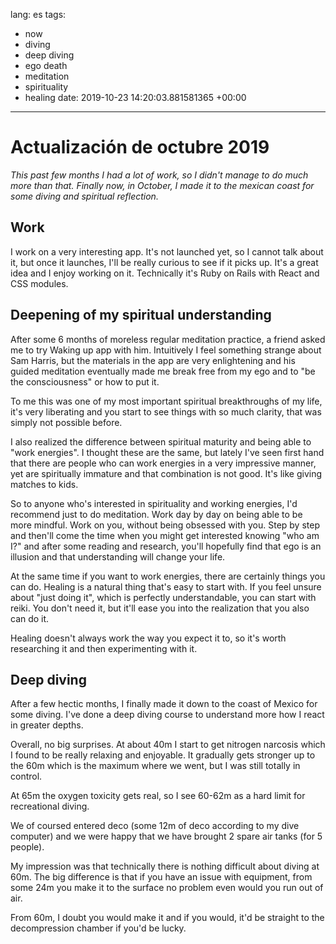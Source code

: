lang: es
tags:
- now
- diving
- deep diving
- ego death
- meditation
- spirituality
- healing
date: 2019-10-23 14:20:03.881581365 +00:00

---

# Actualización de octubre 2019

_This past few months I had a lot of work, so I didn't manage to do much more than that. Finally now, in October, I made it to the mexican coast for some diving and spiritual reflection._

## Work

I work on a very interesting app. It's not launched yet, so I cannot talk about it, but once it launches, I'll be really curious to see if it picks up. It's a great idea and I enjoy working on it. Technically it's Ruby on Rails with React and CSS modules.

## Deepening of my spiritual understanding

After some 6 months of moreless regular meditation practice, a friend asked me to try Waking up app with him. Intuitively I feel something strange about Sam Harris, but the materials in the app are very enlightening and his guided meditation eventually made me break free from my ego and to "be the consciousness" or how to put it.

To me this was one of my most important spiritual breakthroughs of my life, it's very liberating and you start to see things with so much clarity, that was simply not possible before.

I also realized the difference between spiritual maturity and being able to "work energies". I thought these are the same, but lately I've seen first hand that there are people who can work energies in a very impressive manner, yet are spiritually immature and that combination is not good. It's like giving matches to kids.

So to anyone who's interested in spirituality and working energies, I'd recommend just to do meditation. Work day by day on being able to be more mindful. Work on you, without being obsessed with you. Step by step and then'll come the time when you might get interested knowing "who am I?" and after some reading and research, you'll hopefully find that ego is an illusion and that understanding will change your life.

At the same time if you want to work energies, there are certainly things you can do. Healing is a natural thing that's easy to start with. If you feel unsure about "just doing it", which is perfectly understandable, you can start with reiki. You don't need it, but it'll ease you into the realization that you also can do it.

Healing doesn't always work the way you expect it to, so it's worth researching it and then experimenting with it.

## Deep diving

After a few hectic months, I finally made it down to the coast of Mexico for some diving. I've done a deep diving course to understand more how I react in greater depths.

Overall, no big surprises. At about 40m I start to get nitrogen narcosis which I found to be really relaxing and enjoyable. It gradually gets stronger up to the 60m which is the maximum where we went, but I was still totally in control.

At 65m the oxygen toxicity gets real, so I see 60-62m as a hard limit for recreational diving.

We of coursed entered deco (some 12m of deco according to my dive computer) and we were happy that we have brought 2 spare air tanks (for 5 people).

My impression was that technically there is nothing difficult about diving at 60m. The big difference is that if you have an issue with equipment, from some 24m you make it to the surface no problem even would you run out of air.

From 60m, I doubt you would make it and if you would, it'd be straight to the decompression chamber if you'd be lucky.
